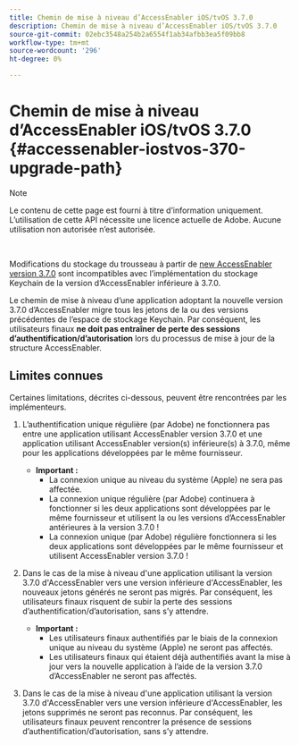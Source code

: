 ```yaml
---
title: Chemin de mise à niveau d’AccessEnabler iOS/tvOS 3.7.0
description: Chemin de mise à niveau d’AccessEnabler iOS/tvOS 3.7.0
source-git-commit: 02ebc3548a254b2a6554f1ab34afbb3ea5f09bb8
workflow-type: tm+mt
source-wordcount: '296'
ht-degree: 0%

---
```


# Chemin de mise à niveau d’AccessEnabler iOS/tvOS 3.7.0 {#accessenabler-iostvos-370-upgrade-path}

>[!NOTE]
>
>Le contenu de cette page est fourni à titre d’information uniquement. L’utilisation de cette API nécessite une licence actuelle de Adobe. Aucune utilisation non autorisée n’est autorisée.

</br>

Modifications du stockage du trousseau à partir de [new AccessEnabler version 3.7.0](/help/authentication/authn-rn-ios-tvos-370.md) sont incompatibles avec l’implémentation du stockage Keychain de la version d’AccessEnabler inférieure à 3.7.0.

Le chemin de mise à niveau d’une application adoptant la nouvelle version 3.7.0 d’AccessEnabler migre tous les jetons de la ou des versions précédentes de l’espace de stockage Keychain. Par conséquent, les utilisateurs finaux **ne doit pas entraîner de perte des sessions d’authentification/d’autorisation** lors du processus de mise à jour de la structure AccessEnabler.

## Limites connues

Certaines limitations, décrites ci-dessous, peuvent être rencontrées par les implémenteurs.


1. L’authentification unique régulière (par Adobe) ne fonctionnera pas entre une application utilisant AccessEnabler version 3.7.0 et une application utilisant AccessEnabler version(s) inférieure(s) à 3.7.0, même pour les applications développées par le même fournisseur.

   - **Important :**
      - La connexion unique au niveau du système (Apple) ne sera pas affectée.
      - La connexion unique régulière (par Adobe) continuera à fonctionner si les deux applications sont développées par le même fournisseur et utilisent la ou les versions d’AccessEnabler antérieures à la version 3.7.0 !
      - La connexion unique (par Adobe) régulière fonctionnera si les deux applications sont développées par le même fournisseur et utilisent AccessEnabler version 3.7.0 !

1. Dans le cas de la mise à niveau d&#39;une application utilisant la version 3.7.0 d&#39;AccessEnabler vers une version inférieure d&#39;AccessEnabler, les nouveaux jetons générés ne seront pas migrés. Par conséquent, les utilisateurs finaux risquent de subir la perte des sessions d’authentification/d’autorisation, sans s’y attendre.

   - **Important :**
      - Les utilisateurs finaux authentifiés par le biais de la connexion unique au niveau du système (Apple) ne seront pas affectés.
      - Les utilisateurs finaux qui étaient déjà authentifiés avant la mise à jour vers la nouvelle application à l’aide de la version 3.7.0 d’AccessEnabler ne seront pas affectés.

1. Dans le cas de la mise à niveau d&#39;une application utilisant la version 3.7.0 d&#39;AccessEnabler vers une version inférieure d&#39;AccessEnabler, les jetons supprimés ne seront pas reconnus. Par conséquent, les utilisateurs finaux peuvent rencontrer la présence de sessions d’authentification/d’autorisation, sans s’y attendre.
